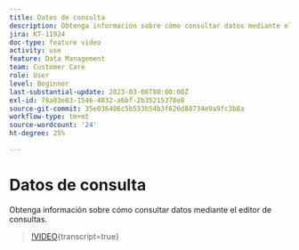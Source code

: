 ```yaml
---
title: Datos de consulta
description: Obtenga información sobre cómo consultar datos mediante el editor de consultas.
jira: KT-11924
doc-type: feature video
activity: use
feature: Data Management
team: Customer Care
role: User
level: Beginner
last-substantial-update: 2023-03-06T00:00:00Z
exl-id: 78a03e83-1546-4832-a6bf-2b35215378e8
source-git-commit: 35e036486c5b533b54b3f626d88734e9a9fc3b8a
workflow-type: tm+mt
source-wordcount: '24'
ht-degree: 25%

---
```


# Datos de consulta

Obtenga información sobre cómo consultar datos mediante el editor de consultas.

>[!VIDEO](https://video.tv.adobe.com/v/3415814?quality=12&learn=on){transcript=true}
